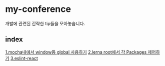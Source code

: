 # my-conference
개발에 관련된 간략한 tip들을 모아놓습니다.

## index

[1.mocha내에서 window등 global 사용하기](./references/mocha-jsdom.md)
[2.lerna root에서 각 Packages 제어하기](./references/lerna-root.md)
[3.eslint-react](./references/eslint-react.md)
